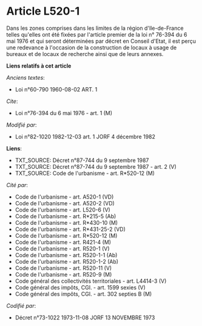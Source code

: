 # Article L520-1

Dans les zones comprises dans les limites de la région d'Ile-de-France telles qu'elles ont été fixées par l'article premier
de la loi n° 76-394 du 6 mai 1976 et qui seront déterminées par décret en Conseil d'Etat, il est perçu une redevance à
l'occasion de la construction de locaux à usage de bureaux et de locaux de recherche ainsi que de leurs annexes.

**Liens relatifs à cet article**

_Anciens textes_:

  - Loi n°60-790 1960-08-02 ART. 1

_Cite_:

  - Loi n°76-394 du 6 mai 1976 - art. 1 (M)

_Modifié par_:

  - Loi n°82-1020 1982-12-03 art. 1 JORF 4 décembre 1982

**Liens**:

  - TXT_SOURCE: Décret n°87-744 du 9 septembre 1987
  - TXT_SOURCE: Décret n°87-744 du 9 septembre 1987 - art. 2 (V)
  - TXT_SOURCE: Code de l'urbanisme - art. R*520-12 (M)

_Cité par_:

  - Code de l'urbanisme - art. A520-1 (VD)
  - Code de l'urbanisme - art. A520-2 (VD)
  - Code de l'urbanisme - art. L520-6 (V)
  - Code de l'urbanisme - art. R*215-5 (Ab)
  - Code de l'urbanisme - art. R*430-10 (M)
  - Code de l'urbanisme - art. R*431-25-2 (VD)
  - Code de l'urbanisme - art. R*520-12 (M)
  - Code de l'urbanisme - art. R421-4 (M)
  - Code de l'urbanisme - art. R520-1 (V)
  - Code de l'urbanisme - art. R520-1-1 (Ab)
  - Code de l'urbanisme - art. R520-1-2 (Ab)
  - Code de l'urbanisme - art. R520-11 (V)
  - Code de l'urbanisme - art. R520-9 (M)
  - Code général des collectivités territoriales - art. L4414-3 (V)
  - Code général des impôts, CGI. - art. 1599 sexies (V)
  - Code général des impôts, CGI. - art. 302 septies B (M)

_Codifié par_:

  - Décret n°73-1022 1973-11-08 JORF 13 NOVEMBRE 1973
